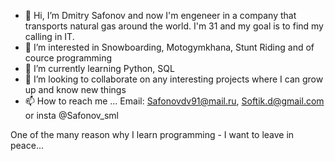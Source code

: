 - 👋 Hi, I’m Dmitry Safonov and now I'm engeneer in a company that transports natural gas around the world. I'm 31 and my goal is to find my calling in IT. 
- 👀 I’m interested in Snowboarding, Motogymkhana, Stunt Riding and of cource programming
- 🌱 I’m currently learning Python, SQL
- 💞️ I’m looking to collaborate on any interesting projects where I can grow up and know new things
- 📫 How to reach me ... Email: Safonovdv91@mail.ru, Softik.d@gmail.com or insta @Safonov_sml

One of the many reason why I learn programming - I want to leave in peace...
<!---
Safonovdv91/Safonovdv91 is a ✨ special ✨ repository because its `README.md` (this file) appears on your GitHub profile.
You can click the Preview link to take a look at your changes.
--->
